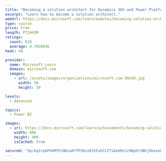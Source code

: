 ```yaml
---
title: "Becoming a solution architect for Dynamics 365 and Power Platform"
excerpt: "Learn how to become a solution architect."
webUrl: https://docs.microsoft.com/learn/modules/becoming-solution-architect/
type: course
price: Free
length: PT1H43M
ratings:
  count: 618
  average: 4.7038836
heat: 44

provider:
  name: Microsoft Learn
  domain: microsoft.com
  images:
    - url: /assets/images/organizations/microsoft.com-50x50.jpg
      width: 50
      height: 50

levels:
  - Advanced

topics:
  - Power BI

images:
  - url: https://docs.microsoft.com/learn/achievements/becoming-solution-architect-social.png
    width: 800
    height: 400
    isCached: true

secured: "3p/Gq1rp6Pk6MTFLNDxa0fTP5QvvR3IFwSCLFTiAoH9nJz9BpOrVBhjXbexoL65NeZl4Ou8tBz08XzSF+VP5qN2p9dMO2GOWt5gGqDUWnQu6kIAx6lkFVOG1JyFAF8npq0Vth/SkDLJY1bjuB9sDAqzsgxnIKbbMGaE7kAqZq+P829jJ/6RNd2yZyrBEhesaz5jF3H8Mzwf0yZWsKocaD7FHveWfW5fPADETn6B9arKvr1qHq6XMIKB0sDJbquj9f59Ao+L/TszjmHkiaBGbQK8MG6t9Gc4FH5JmrziFnYbJc30TSreYCLNKPQoijiY5P0//ZlvU2ntpolKGz7UDT0tRazi+p+RIWAKXMH+qYEzW9OBPL8m4eDfOsYKTjSTzFpIRaUCplG3rqL4p+21v0bbCysATVPl59eoO0q7RH4k=;FpHDkzZpJ7iJZJGFOQBubA=="
---
```


